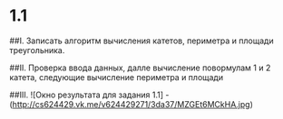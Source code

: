 # 1.1

##I.
Записать алгоритм вычисления катетов, периметра и площади треугольника.

##II.
Проверка ввода данных, далле вычисление повормулам 1 и 2 катета, следующие вычисление периметра и площади

##III.
![Окно результата для задания 1.1]
-(http://cs624429.vk.me/v624429271/3da37/MZGEt6MCkHA.jpg)
